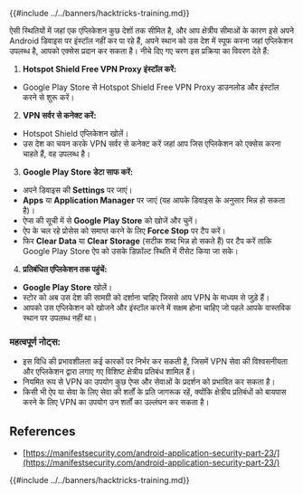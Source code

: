 {{#include ../../banners/hacktricks-training.md}}

ऐसी स्थितियों में जहां एक एप्लिकेशन कुछ देशों तक सीमित है, और आप क्षेत्रीय सीमाओं के कारण इसे अपने Android डिवाइस पर इंस्टॉल नहीं कर पा रहे हैं, अपने स्थान को उस देश में स्पूफ करना जहां एप्लिकेशन उपलब्ध है, आपको एक्सेस प्रदान कर सकता है। नीचे दिए गए चरण इस प्रक्रिया का विवरण देते हैं:

1. **Hotspot Shield Free VPN Proxy इंस्टॉल करें:**

- Google Play Store से Hotspot Shield Free VPN Proxy डाउनलोड और इंस्टॉल करने से शुरू करें।

2. **VPN सर्वर से कनेक्ट करें:**

- Hotspot Shield एप्लिकेशन खोलें।
- उस देश का चयन करके VPN सर्वर से कनेक्ट करें जहां आप जिस एप्लिकेशन को एक्सेस करना चाहते हैं, वह उपलब्ध है।

3. **Google Play Store डेटा साफ करें:**

- अपने डिवाइस की **Settings** पर जाएं।
- **Apps** या **Application Manager** पर जाएं (यह आपके डिवाइस के अनुसार भिन्न हो सकता है)।
- ऐप्स की सूची में से **Google Play Store** को खोजें और चुनें।
- ऐप के चल रहे प्रोसेस को समाप्त करने के लिए **Force Stop** पर टैप करें।
- फिर **Clear Data** या **Clear Storage** (सटीक शब्द भिन्न हो सकते हैं) पर टैप करें ताकि Google Play Store ऐप को उसके डिफ़ॉल्ट स्थिति में रीसेट किया जा सके।

4. **प्रतिबंधित एप्लिकेशन तक पहुंचें:**
- **Google Play Store** खोलें।
- स्टोर को अब उस देश की सामग्री को दर्शाना चाहिए जिससे आप VPN के माध्यम से जुड़े हैं।
- आपको उस एप्लिकेशन को खोजने और इंस्टॉल करने में सक्षम होना चाहिए जो पहले आपके वास्तविक स्थान पर उपलब्ध नहीं था।

### महत्वपूर्ण नोट्स:

- इस विधि की प्रभावशीलता कई कारकों पर निर्भर कर सकती है, जिसमें VPN सेवा की विश्वसनीयता और एप्लिकेशन द्वारा लगाए गए विशिष्ट क्षेत्रीय प्रतिबंध शामिल हैं।
- नियमित रूप से VPN का उपयोग कुछ ऐप्स और सेवाओं के प्रदर्शन को प्रभावित कर सकता है।
- किसी भी ऐप या सेवा के लिए सेवा की शर्तों के प्रति जागरूक रहें, क्योंकि क्षेत्रीय प्रतिबंधों को बायपास करने के लिए VPN का उपयोग उन शर्तों का उल्लंघन कर सकता है।

## References

- [https://manifestsecurity.com/android-application-security-part-23/](https://manifestsecurity.com/android-application-security-part-23/)

{{#include ../../banners/hacktricks-training.md}}
